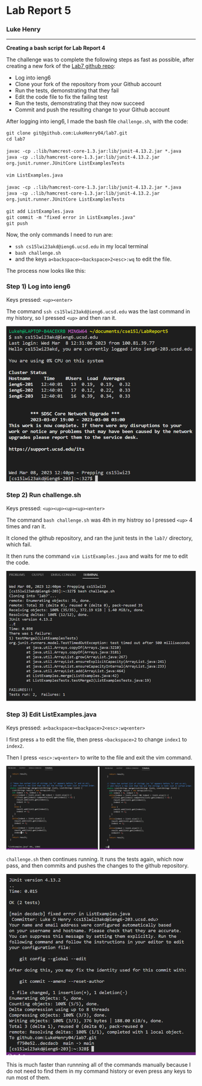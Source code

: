 # Lab Report 5
### Luke Henry

***

**Creating a bash script for Lab Report 4**

The challenge was to complete the following steps as fast as possible, after creating a new fork of the [Lab7 github repo](https://github.com/ucsd-cse15l-w23/lab7):

- Log into ieng6
- Clone your fork of the repository from your Github account
- Run the tests, demonstrating that they fail
- Edit the code file to fix the failing test
- Run the tests, demonstrating that they now succeed
- Commit and push the resulting change to your Github account

After logging into ieng6, I made the bash file `challenge.sh`, with the code:

``` 
git clone git@github.com:LukeHenry04/lab7.git
cd lab7

javac -cp .:lib/hamcrest-core-1.3.jar:lib/junit-4.13.2.jar *.java
java -cp .:lib/hamcrest-core-1.3.jar:lib/junit-4.13.2.jar org.junit.runner.JUnitCore ListExamplesTests

vim ListExamples.java

javac -cp .:lib/hamcrest-core-1.3.jar:lib/junit-4.13.2.jar *.java
java -cp .:lib/hamcrest-core-1.3.jar:lib/junit-4.13.2.jar org.junit.runner.JUnitCore ListExamplesTests

git add ListExamples.java
git commit -m "fixed error in ListExamples.java"
git push

```

Now, the only commands I need to run are:

- `ssh cs15lwi23akd@ieng6.ucsd.edu` in my local terminal
- `bash challenge.sh`
- and the keys `a<backspace><backspace>2<esc>:wq` to edit the file.

The process now looks like this:

### Step 1) Log into ieng6

Keys pressed: `<up><enter>`

The command `ssh cs15lwi23akd@ieng6.ucsd.edu` was the last command in my history, so I pressed `<up>` and then ran it. 

![image of ssh login](https://raw.githubusercontent.com/LukeHenry04/cse15l-lab-reports/main/SSH.png)

### Step 2) Run challenge.sh

Keys pressed: `<up><up><up><up><enter>`

The command `bash challenge.sh` was 4th in my histroy so I pressed `<up>` 4 times and ran it.

It cloned the github repository, and ran the junit tests in the `lab7/` directory, which fail.

It then runs the command `vim ListExamples.java` and waits for me to edit the code.

![Image of failed tests](https://raw.githubusercontent.com/LukeHenry04/cse15l-lab-reports/main/failures.png)

### Step 3) Edit ListExamples.java

Keys pressed:  `a<backspace><backpace>2<esc>:wq<enter>`

I first press `a` to edit the file, then press `<backspace>2` to change `index1` to `index2`.

Then I press `<esc>:wq<enter>` to write to the file and exit the vim command. 

![Image of vim editing](https://raw.githubusercontent.com/LukeHenry04/cse15l-lab-reports/main/vim.png)

`challenge.sh` then continues running. It runs the tests again, which now pass, and then commits and pushes the changes to the github repository. 

![image of passed tests and commit and push](https://raw.githubusercontent.com/LukeHenry04/cse15l-lab-reports/main/commit.png)

This is much faster than runnning all of the commands manually because I do not need to find them in my command history or even press any keys to run most of them. 


